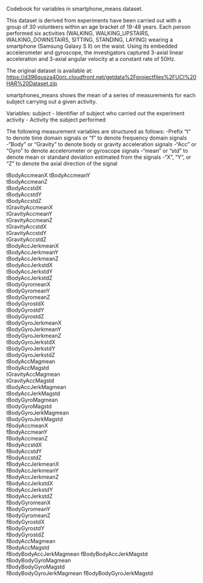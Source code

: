 Codebook for variables in smartphone_means dataset.  

This dataset is derived from experiments have been carried out with a group of 30 volunteers within an age bracket of 19-48 years. Each person performed six activities (WALKING, WALKING_UPSTAIRS, WALKING_DOWNSTAIRS, SITTING, STANDING, LAYING) wearing a smartphone (Samsung Galaxy S II) on the waist. Using its embedded accelerometer and gyroscope, the investigators captured 3-axial linear acceleration and 3-axial angular velocity at a constant rate of 50Hz. 

The original dataset is available at: https://d396qusza40orc.cloudfront.net/getdata%2Fprojectfiles%2FUCI%20HAR%20Dataset.zip

smartphones_means shows the mean of a series of measurements for each subject carrying out a given activity.  

Variables: 
subject - Identifier of subject who carried out the experiment
activity - Activity the subject performed

The following measurement variables are structured as follows:
-Prefix “t” to denote time domain signals or “f” to denote frequency domain signals
-“Body” or “Gravity” to denote body or gravity acceleration signals
-“Acc” or “Gyro” to denote accelerometer or gyroscope signals
-“mean” or “std” to denote mean or standard deviation estimated from the signals
-“X”, “Y”, or “Z” to denote the axial direction of the signal

tBodyAccmeanX 
tBodyAccmeanY          
tBodyAccmeanZ           
tBodyAccstdX            
tBodyAccstdY            
tBodyAccstdZ            
tGravityAccmeanX       
tGravityAccmeanY        
tGravityAccmeanZ        
tGravityAccstdX         
tGravityAccstdY         
tGravityAccstdZ        
tBodyAccJerkmeanX      
tBodyAccJerkmeanY     
tBodyAccJerkmeanZ       
tBodyAccJerkstdX       
tBodyAccJerkstdY        
tBodyAccJerkstdZ       
tBodyGyromeanX         
tBodyGyromeanY          
tBodyGyromeanZ         
tBodyGyrostdX           
tBodyGyrostdY          
tBodyGyrostdZ           
tBodyGyroJerkmeanX      
tBodyGyroJerkmeanY      
tBodyGyroJerkmeanZ    
tBodyGyroJerkstdX       
tBodyGyroJerkstdY      
tBodyGyroJerkstdZ       
tBodyAccMagmean         
tBodyAccMagstd         
tGravityAccMagmean     
tGravityAccMagstd       
tBodyAccJerkMagmean     
tBodyAccJerkMagstd      
tBodyGyroMagmean        
tBodyGyroMagstd         
tBodyGyroJerkMagmean    
tBodyGyroJerkMagstd     
fBodyAccmeanX           
fBodyAccmeanY           
fBodyAccmeanZ          
fBodyAccstdX           
fBodyAccstdY            
fBodyAccstdZ            
fBodyAccJerkmeanX     
fBodyAccJerkmeanY     
fBodyAccJerkmeanZ      
fBodyAccJerkstdX       
fBodyAccJerkstdY       
fBodyAccJerkstdZ       
fBodyGyromeanX        
fBodyGyromeanY          
fBodyGyromeanZ          
fBodyGyrostdX           
fBodyGyrostdY           
fBodyGyrostdZ          
fBodyAccMagmean         
fBodyAccMagstd          
fBodyBodyAccJerkMagmean 
fBodyBodyAccJerkMagstd  
fBodyBodyGyroMagmean    
fBodyBodyGyroMagstd     
fBodyBodyGyroJerkMagmean
fBodyBodyGyroJerkMagstd 
